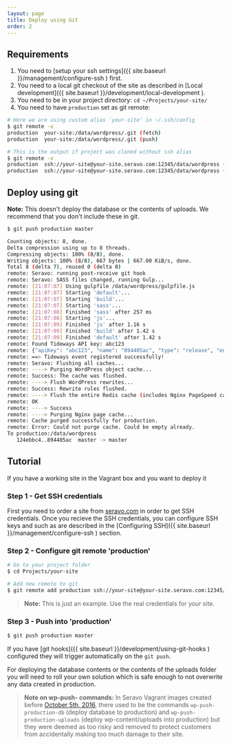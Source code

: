 ```yaml
---
layout: page
title: Deploy using Git
order: 2
---
```



## Requirements

1. You need to [setup your ssh settings]({{ site.baseurl }}/management/configure-ssh ) first.
2. You need to a local git checkout of the site as described in [Local development]({{ site.baseurl }}/development/local-development ).
3. You need to be in your project directory: `cd ~/Projects/your-site/`
4. You need to have `production` set as git remote:

```bash
# Here we are using custom alias 'your-site' in ~/.ssh/config
$ git remote -v
production  your-site:/data/wordpress/.git (fetch)
production  your-site:/data/wordpress/.git (push)

# This is the output if project was cloned without ssh alias
$ git remote -v
production  ssh://your-site@your-site.seravo.com:12345/data/wordpress (fetch)
production  ssh://your-site@your-site.seravo.com:12345/data/wordpress (push)
```

## Deploy using git

**Note:** This doesn't deploy the database or the contents of uploads. We recommend that you don't include these in git.

```bash
$ git push production master

Counting objects: 8, done.
Delta compression using up to 8 threads.
Compressing objects: 100% (8/8), done.
Writing objects: 100% (8/8), 667 bytes | 667.00 KiB/s, done.
Total 8 (delta 7), reused 0 (delta 0)
remote: Seravo: running post-receive git hook
remote: Seravo: SASS files changed, running Gulp...
remote: [21:07:07] Using gulpfile /data/wordpress/gulpfile.js
remote: [21:07:07] Starting 'default'...
remote: [21:07:07] Starting 'build'...
remote: [21:07:07] Starting 'sass'...
remote: [21:07:08] Finished 'sass' after 257 ms
remote: [21:07:08] Starting 'js'...
remote: [21:07:09] Finished 'js' after 1.16 s
remote: [21:07:09] Finished 'build' after 1.42 s
remote: [21:07:09] Finished 'default' after 1.42 s
remote: Found Tideways API key: abc123
remote: {"apiKey": "abc123", "name": "894405ac", "type": "release", "environment": "", "service": "web", "compareAfterMinutes":90}
remote: ==> Tideways event registered successfully!
remote: Seravo: Flushing all caches...
remote: ----> Purging WordPress object cache...
remote: Success: The cache was flushed.
remote: ----> Flush WordPress rewrites...
remote: Success: Rewrite rules flushed.
remote: ----> Flush the entire Redis cache (includes Nginx PageSpeed cache etc)...
remote: OK
remote: ----> Success
remote: ----> Purging Nginx page cache...
remote: Cache purged successfully for production.
remote: Error: Could not purge cache. Could be empty already.
To production:/data/wordpress
   124ebbc4..894405ac  master -> master
```

## Tutorial

If you have a working site in the Vagrant box and you want to deploy it

### Step 1 - Get SSH credentials

First you need to order a site from [seravo.com](https://seravo.com/) in order to get SSH credentials. Once you recieve the SSH credentials, you can configure SSH keys and such as are described in the [Configuring SSH]({{ site.baseurl }}/management/configure-ssh ) section.

### Step 2 - Configure git remote 'production'

```bash
# Go to your project folder
$ cd Projects/your-site

# Add new remote to git
$ git remote add production ssh://your-site@your-site.seravo.com:12345/data/wordpress
```

> **Note:** This is just an example. Use the real credentials for your site.

### Step 3 - Push into 'production'

```bash
$ git push production master
```

If you have [git hooks]({{ site.baseurl }}/development/using-git-hooks ) configured they will trigger automatically on the `git push`.

For deploying the database contents or the contents of the uploads folder you will need to roll your own solution which is safe enough to not overwrite any data created in production.

> **Note on wp-push- commands:**
> In Seravo Vagrant images created before [October 5th, 2016](https://github.com/Seravo/wp-vagrant/commit/792d6741bb734cea6fa739c7808f59eed05e991a), there used to be the commands `wp-push-production-db` (deploy database to production) and `wp-push-production-uploads` (deploy wp-content/uploads into production) but they were deemed as too risky and removed to protect customers from accidentally making too much damage to their site.
